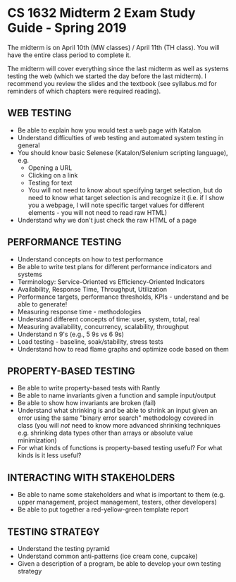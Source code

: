 # CS 1632 Midterm 2 Exam Study Guide - Spring 2019

The midterm is on April 10th (MW classes) / April 11th (TH class).  You will have the entire class period to complete it.

The midterm will cover everything since the last midterm as well as systems testing the web (which we started the day before the last midterm).  I recommend you review the slides and the textbook (see syllabus.md for reminders of which chapters were required reading).

## WEB TESTING
* Be able to explain how you would test a web page with Katalon
* Understand difficulties of web testing and automated system testing in general
* You should know basic Selenese (Katalon/Selenium scripting language), e.g.
  * Opening a URL
  * Clicking on a link
  * Testing for text
  * You will not need to know about specifying target selection, but do need to know what target selection is and recognize it (i.e. if I show you a webpage, I will note specific target values for different elements - you will not need to read raw HTML)
* Understand why we don't just check the raw HTML of a page

## PERFORMANCE TESTING
* Understand concepts on how to test performance
* Be able to write test plans for different performance indicators and systems
* Terminology: Service-Oriented vs Efficiency-Oriented Indicators
* Availability, Response Time, Throughput, Utilization
* Performance targets, performance thresholds, KPIs - understand and be able to generate!
* Measuring response time - methodologies
* Understand different concepts of time: user, system, total, real
* Measuring availability, concurrency, scalability, throughput
* Understand n 9's (e.g., 5 9s vs 6 9s)
* Load testing - baseline, soak/stability, stress tests
* Understand how to read flame graphs and optimize code based on them

## PROPERTY-BASED TESTING
* Be able to write property-based tests with Rantly
* Be able to name invariants given a function and sample input/output
* Be able to show how invariants are broken (fail)
* Understand what shrinking is and be able to shrink an input given an error using the same "binary error search" methodology covered in class (you will _not_ need to know more advanced shrinking techniques e.g. shrinking data types other than arrays or absolute value minimization)
* For what kinds of functions is property-based testing useful?  For what kinds is it less useful?

## INTERACTING WITH STAKEHOLDERS
* Be able to name some stakeholders and what is important to them (e.g. upper management, project management, testers, other developers)
* Be able to put together a red-yellow-green template report

## TESTING STRATEGY
* Understand the testing pyramid
* Understand common anti-patterns (ice cream cone, cupcake)
* Given a description of a program, be able to develop your own testing strategy